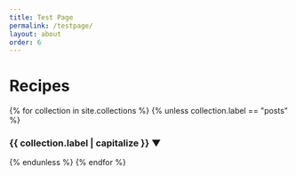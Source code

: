 ```yaml
---
title: Test Page
permalink: /testpage/
layout: about
order: 6
---
```

<html>
  <body>
    <h1>Recipes</h1>
    <div>
      {% for collection in site.collections %}
        {% unless collection.label == "posts" %}
          <h3 style="cursor: pointer;" onclick="toggleGrid('{{ collection.label }}')">
            {{ collection.label | capitalize }}
            <span id="{{ collection.label }}-caret" style="display: inline-block; transform: rotate(0deg); transition: transform 0.3s;">▼</span>
          </h3>
          <div id="{{ collection.label }}-grid" style="display: none; grid-template-columns: repeat(3, 1fr); gap: 10px;">
            {% for recipe in collection.docs %}
              <div class="recGrid" style="text-align: center;">
                <a href="{{ recipe.url }}"><img src="{{ recipe.image }}" alt="{{ recipe.title }}" style="width: 200px; height: 250px;"></a>
                <p><a href="{{ recipe.url }}">{{ recipe.title }}</a></p>
              </div>
            {% endfor %}
          </div>
          <script>
            function toggleGrid(gridId) {
              const grid = document.getElementById(`${gridId}-grid`);
              const caret = document.getElementById(`${gridId}-caret`);
              if (grid.style.display === "none") {
                grid.style.display = "grid";
                caret.style.transform = "rotate(180deg)";
              } else {
                grid.style.display = "none";
                caret.style.transform = "rotate(0deg)";
              }
            }
          </script>
        {% endunless %}
      {% endfor %}
    </div>
  </body>
</html>
